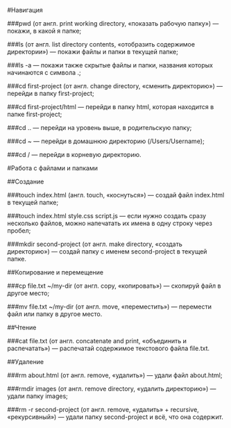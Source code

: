 #Навигация

###pwd (от англ. print working directory, «показать рабочую папку») — покажи, в какой я папке;

###ls (от англ. list directory contents, «отобразить содержимое директории») — покажи файлы и папки в текущей папке;

###ls -a — покажи также скрытые файлы и папки, названия которых начинаются с символа .;

###cd first-project (от англ. change directory, «сменить директорию») — перейди в папку first-project;

###cd first-project/html — перейди в папку html, которая находится в папке first-project;

###cd .. — перейди на уровень выше, в родительскую папку;

###cd ~ — перейди в домашнюю директорию (/Users/Username);

###cd / — перейди в корневую директорию.

#Работа с файлами и папками

##Создание

###touch index.html (англ. touch, «коснуться») — создай файл index.html в текущей папке;

###touch index.html style.css script.js — если нужно создать сразу несколько файлов, можно напечатать их имена в одну строку через пробел;

###mkdir second-project (от англ. make directory, «создать директорию») — создай папку с именем second-project в текущей папке.

##Копирование и перемещение

###cp file.txt ~/my-dir (от англ. copy, «копировать») — скопируй файл в другое место;

###mv file.txt ~/my-dir (от англ. move, «переместить») — перемести файл или папку в другое место.

##Чтение

###cat file.txt (от англ. concatenate and print, «объединить и распечатать») — распечатай содержимое текстового файла file.txt.

##Удаление

###rm about.html (от англ. remove, «удалить») — удали файл about.html;

###rmdir images (от англ. remove directory, «удалить директорию») — удали папку images;

###rm -r second-project (от англ. remove, «удалить» + recursive, «рекурсивный») — удали папку second-project и всё, что она содержит.